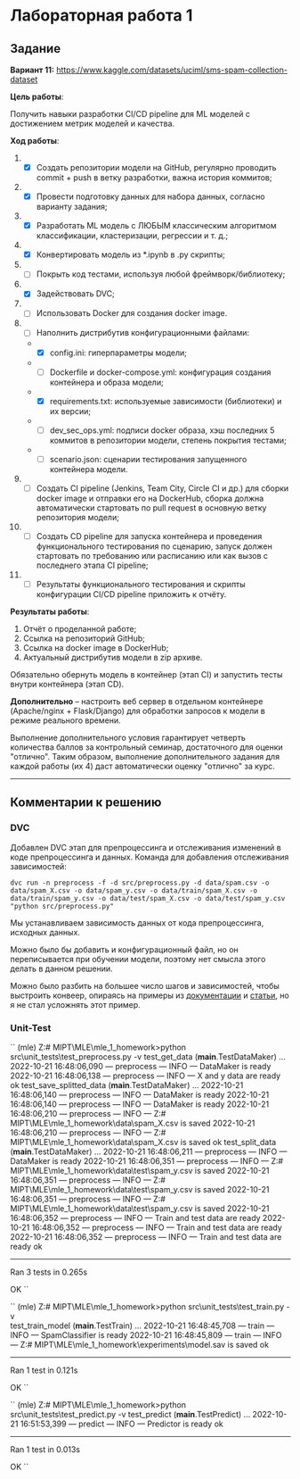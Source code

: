 
# Лабораторная работа 1

## Задание

**Вариант 11:** https://www.kaggle.com/datasets/uciml/sms-spam-collection-dataset

**Цель работы**:

Получить навыки разработки CI/CD pipeline для ML моделей с достижением метрик моделей и качества.

**Ход работы**:

1. - [X] Создать репозитории модели на GitHub, регулярно проводить commit + push в ветку разработки, важна история коммитов;
2. - [X] Провести подготовку данных для набора данных, согласно варианту задания;
3. - [X] Разработать ML модель с ЛЮБЫМ классическим алгоритмом классификации, кластеризации, регрессии и т. д.;
4. - [X] Конвертировать модель из *.ipynb в .py скрипты;
5. - [ ] Покрыть код тестами, используя любой фреймворк/библиотеку;
6. - [X] Задействовать DVC;
7. - [ ] Использовать Docker для создания docker image.
8. - [ ] Наполнить дистрибутив конфигурационными файлами:
    - - [X] config.ini: гиперпараметры модели;
    - - [ ] Dockerfile и docker-compose.yml: конфигурация создания контейнера и образа модели;
    - - [X] requirements.txt: используемые зависимости (библиотеки) и их версии;
    - - [ ] dev_sec_ops.yml: подписи docker образа, хэш последних 5 коммитов в репозитории модели, степень покрытия тестами;
    - - [ ] scenario.json: сценарии тестирования запущенного контейнера модели.
9. - [ ] Создать CI pipeline (Jenkins, Team City, Circle CI и др.) для сборки docker image и отправки его на DockerHub, сборка должна автоматически стартовать по pull request в основную ветку репозитория модели;
10. - [ ] Создать CD pipeline для запуска контейнера и проведения функционального тестирования по сценарию, запуск должен стартовать по требованию или расписанию или как вызов с последнего этапа CI pipeline;
11. - [ ] Результаты функционального тестирования и скрипты конфигурации CI/CD pipeline приложить к отчёту.

**Результаты работы**:

1. Отчёт о проделанной работе;
2. Ссылка на репозиторий GitHub;
3. Ссылка на docker image в DockerHub;
4. Актуальный дистрибутив модели в zip архиве.

Обязательно обернуть модель в контейнер (этап CI) и запустить тесты внутри контейнера (этап CD).

**Дополнительно** – настроить веб сервер в отдельном контейнере (Apache/nginx + Flask/Django) для обработки запросов к модели в режиме реального времени.

Выполнение дополнительного условия гарантирует четверть количества баллов за контрольный семинар, достаточного для оценки "отлично".
Таким образом, выполнение дополнительного задания для каждой работы (их 4) даст автоматически оценку "отлично" за курс.

---

## Комментарии к решению

### DVC

Добавлен DVC этап для препроцессинга и отслеживания изменений в коде препроцессинга и данных.
Команда для добавления отслеживания зависимостей:

``
dvc run -n preprocess -f -d src/preprocess.py -d data/spam.csv -o data/spam_X.csv -o data/spam_y.csv -o data/train/spam_X.csv -o data/train/spam_y.csv -o data/test/spam_X.csv -o data/test/spam_y.csv "python src/preprocess.py"
``

Мы устанавливаем зависимость данных от кода препроцессинга, исходных данных.

Можно было бы добавить и конфигурационный файл, но он переписывается при обучении модели, поэтому нет смысла этого делать в данном решении.

Можно было разбить на большее число шагов и зависимостей, чтобы выстроить конвеер, опираясь на примеры из [документации](https://dvc.org/doc/command-reference/run) и [статьи](https://habr.com/ru/company/raiffeisenbank/blog/461803/), но я не стал усложнять этот пример.

### Unit-Test

``
(mle) Z:\# MIPT\MLE\mle_1_homework>python src\unit_tests\test_preprocess.py -v
test_get_data (__main__.TestDataMaker) ... 2022-10-21 16:48:06,090 — preprocess — INFO — DataMaker is ready
2022-10-21 16:48:06,138 — preprocess — INFO — X and y data are ready
ok
test_save_splitted_data (__main__.TestDataMaker) ... 2022-10-21 16:48:06,140 — preprocess — INFO — DataMaker is ready
2022-10-21 16:48:06,140 — preprocess — INFO — DataMaker is ready
2022-10-21 16:48:06,210 — preprocess — INFO — Z:\# MIPT\MLE\mle_1_homework\data\spam_X.csv is saved
2022-10-21 16:48:06,210 — preprocess — INFO — Z:\# MIPT\MLE\mle_1_homework\data\spam_X.csv is saved
ok
test_split_data (__main__.TestDataMaker) ... 2022-10-21 16:48:06,211 — preprocess — INFO — DataMaker is ready
2022-10-21 16:48:06,351 — preprocess — INFO — Z:\# MIPT\MLE\mle_1_homework\data\test\spam_y.csv is saved
2022-10-21 16:48:06,351 — preprocess — INFO — Z:\# MIPT\MLE\mle_1_homework\data\test\spam_y.csv is saved
2022-10-21 16:48:06,351 — preprocess — INFO — Z:\# MIPT\MLE\mle_1_homework\data\test\spam_y.csv is saved
2022-10-21 16:48:06,352 — preprocess — INFO — Train and test data are ready
2022-10-21 16:48:06,352 — preprocess — INFO — Train and test data are ready
2022-10-21 16:48:06,352 — preprocess — INFO — Train and test data are ready
ok

----------------------------------------------------------------------
Ran 3 tests in 0.265s

OK
``

``
(mle) Z:\# MIPT\MLE\mle_1_homework>python src\unit_tests\test_train.py -v      
test_train_model (__main__.TestTrain) ... 2022-10-21 16:48:45,708 — train — INFO — SpamClassifier is ready
2022-10-21 16:48:45,809 — train — INFO — Z:\# MIPT\MLE\mle_1_homework\experiments\model.sav is saved
ok

----------------------------------------------------------------------
Ran 1 test in 0.121s

OK
``

``
(mle) Z:\# MIPT\MLE\mle_1_homework>python src\unit_tests\test_predict.py -v
test_predict (__main__.TestPredict) ... 2022-10-21 16:51:53,399 — predict — INFO — Predictor is ready
ok

----------------------------------------------------------------------
Ran 1 test in 0.013s

OK
``